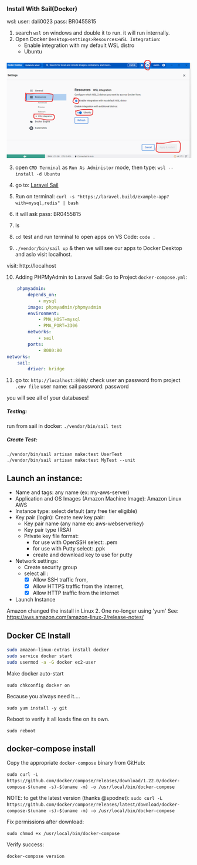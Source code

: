 ### Install With Sail(Docker)

wsl:
user: dali0023
pass: BR0455815

1. search `wsl` on windows and double it to run. it will run internally.
2. Open Docker `Desktop>settings>Resources>WSL Integration`:
   - Enable integration with my default WSL distro
   - Ubuntu

![Docker](./../resources/img/install.png)

3. open `CMD Terminal` as `Run As Administor` mode, then type: `wsl --install -d Ubuntu`
4. go to: [Laravel Sail](https://laravel.com/docs/10.x/installation#choosing-your-sail-services)
5. Run on terminal: `curl -s "https://laravel.build/example-app?with=mysql,redis" | bash`
6. it will ask pass: BR0455815
7. ls
8. `cd `test and run terminal to open apps on VS Code: `code .`

10. `./vendor/bin/sail up` & then we will see our apps to Docker Desktop and aslo visit localhost.

visit: http://localhost

10. Adding PHPMyAdmin to Laravel Sail:
Go to Project `docker-compose.yml`:
```yml
    phpmyadmin:
        depends_on:
            - mysql
        image: phpmyadmin/phpmyadmin
        environment:
            - PMA_HOST=mysql
            - PMA_PORT=3306
        networks:
            - sail
        ports:
            - 8080:80
networks:
    sail:
        driver: bridge
```
11. go to: `http://localhost:8080/`
check user an password from project `.env file`
user name: sail
password: password

you will see all of your databases!

##### Testing:
run from sail in docker: `./vendor/bin/sail test`

##### Create Test:
```
./vendor/bin/sail artisan make:test UserTest
./vendor/bin/sail artisan make:test MyTest --unit
```

## Launch an instance:
* Name and tags: any name (ex: my-aws-server)
* Application and OS Images (Amazon Machine Image): Amazon Linux AWS
* Instance type: select default (any free tier eligible)
* Key pair (login): Create new key pair:
     * Key pair name (any name ex: aws-webserverkey)
     * Key pair type (RSA)
     * Private key file format: 
          * for use with OpenSSH select: .pem
          * for use with Putty select: .ppk
          * create and download key to use for putty
* Network settings: 
     * Create security group
     * select all : 
          - [x] Allow SSH traffic from, 
          - [x] Allow HTTPS traffic from the internet, 
          - [x] Allow HTTP traffic from the internet
* Launch Instance

Amazon changed the install in Linux 2. One no-longer using 'yum'
See: https://aws.amazon.com/amazon-linux-2/release-notes/

## Docker CE Install

```sh
sudo amazon-linux-extras install docker
sudo service docker start
sudo usermod -a -G docker ec2-user
```

Make docker auto-start

`sudo chkconfig docker on`

Because you always need it....

`sudo yum install -y git`

Reboot to verify it all loads fine on its own.

`sudo reboot`

## docker-compose install

Copy the appropriate `docker-compose` binary from GitHub:

`sudo curl -L https://github.com/docker/compose/releases/download/1.22.0/docker-compose-$(uname -s)-$(uname -m) -o /usr/local/bin/docker-compose`

NOTE: to get the latest version (thanks @spodnet):
`sudo curl -L https://github.com/docker/compose/releases/latest/download/docker-compose-$(uname -s)-$(uname -m) -o /usr/local/bin/docker-compose`

Fix permissions after download: 

`sudo chmod +x /usr/local/bin/docker-compose`

Verify success: 

`docker-compose version`




